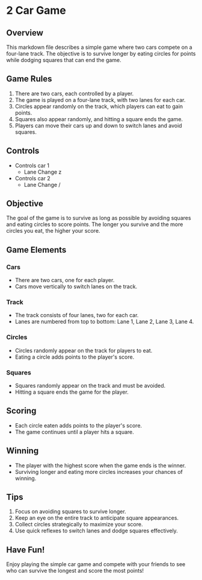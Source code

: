 # 2 Car Game

## Overview
This markdown file describes a simple game where two cars compete on a four-lane track. The objective is to survive longer by eating circles for points while dodging squares that can end the game.

## Game Rules
1. There are two cars, each controlled by a player.
2. The game is played on a four-lane track, with two lanes for each car.
3. Circles appear randomly on the track, which players can eat to gain points.
4. Squares also appear randomly, and hitting a square ends the game.
5. Players can move their cars up and down to switch lanes and avoid squares.

## Controls
- Controls car 1
  - Lane Change z
- Controls car 2
  - Lane Change /

## Objective
The goal of the game is to survive as long as possible by avoiding squares and eating circles to score points. The longer you survive and the more circles you eat, the higher your score.

## Game Elements
### Cars
- There are two cars, one for each player.
- Cars move vertically to switch lanes on the track.

### Track
- The track consists of four lanes, two for each car.
- Lanes are numbered from top to bottom: Lane 1, Lane 2, Lane 3, Lane 4.

### Circles
- Circles randomly appear on the track for players to eat.
- Eating a circle adds points to the player's score.

### Squares
- Squares randomly appear on the track and must be avoided.
- Hitting a square ends the game for the player.

## Scoring
- Each circle eaten adds points to the player's score.
- The game continues until a player hits a square.

## Winning
- The player with the highest score when the game ends is the winner.
- Surviving longer and eating more circles increases your chances of winning.

## Tips
1. Focus on avoiding squares to survive longer.
2. Keep an eye on the entire track to anticipate square appearances.
3. Collect circles strategically to maximize your score.
4. Use quick reflexes to switch lanes and dodge squares effectively.

## Have Fun!
Enjoy playing the simple car game and compete with your friends to see who can survive the longest and score the most points!
